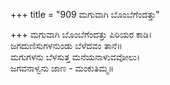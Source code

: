 +++
title = "909 ಮಗುವಾಗಿ ಬೊಂಬೆಗೆಂದತ್ತು"

+++
ಮಗುವಾಗಿ ಬೊಂಬೆಗೆಂದತ್ತು ಪಿರಿಯರ ಕಾಡಿ।  
ಜಗದುಣಿಸುಗಳನುಂಡು ಬೆಳೆದವಂ ತಾನೆ॥  
ಮಗುಗಳನು ಬೆಳಸುತ್ತ ಮನೆಯನಾಳುವವೋಲು।  
ಜಗವನಾಳ್ವನು ಜಾಣ - ಮಂಕುತಿಮ್ಮ॥  
